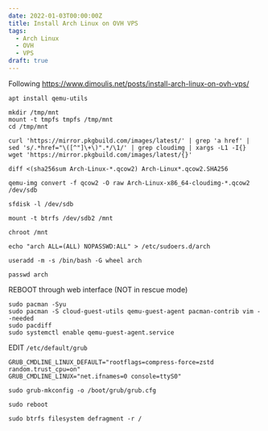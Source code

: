 ```yaml
---
date: 2022-01-03T00:00:00Z
title: Install Arch Linux on OVH VPS
tags:
  - Arch Linux
  - OVH
  - VPS
draft: true
---
```


Following
https://www.dimoulis.net/posts/install-arch-linux-on-ovh-vps/

	apt install qemu-utils

	mkdir /tmp/mnt
	mount -t tmpfs tmpfs /tmp/mnt
	cd /tmp/mnt

	curl 'https://mirror.pkgbuild.com/images/latest/' | grep 'a href' | sed 's/.*href="\([^"]\+\)".*/\1/' | grep cloudimg | xargs -L1 -I{} wget 'https://mirror.pkgbuild.com/images/latest/{}'

	diff <(sha256sum Arch-Linux-*.qcow2) Arch-Linux*.qcow2.SHA256

	qemu-img convert -f qcow2 -O raw Arch-Linux-x86_64-cloudimg-*.qcow2 /dev/sdb

	sfdisk -l /dev/sdb

	mount -t btrfs /dev/sdb2 /mnt

	chroot /mnt

	echo "arch ALL=(ALL) NOPASSWD:ALL" > /etc/sudoers.d/arch

	useradd -m -s /bin/bash -G wheel arch

	passwd arch

REBOOT through web interface (NOT in rescue mode)

	sudo pacman -Syu
	sudo pacman -S cloud-guest-utils qemu-guest-agent pacman-contrib vim --needed
	sudo pacdiff
	sudo systemctl enable qemu-guest-agent.service

EDIT `/etc/default/grub`

	GRUB_CMDLINE_LINUX_DEFAULT="rootflags=compress-force=zstd random.trust_cpu=on"
	GRUB_CMDLINE_LINUX="net.ifnames=0 console=ttyS0"

	sudo grub-mkconfig -o /boot/grub/grub.cfg

	sudo reboot

	sudo btrfs filesystem defragment -r /

